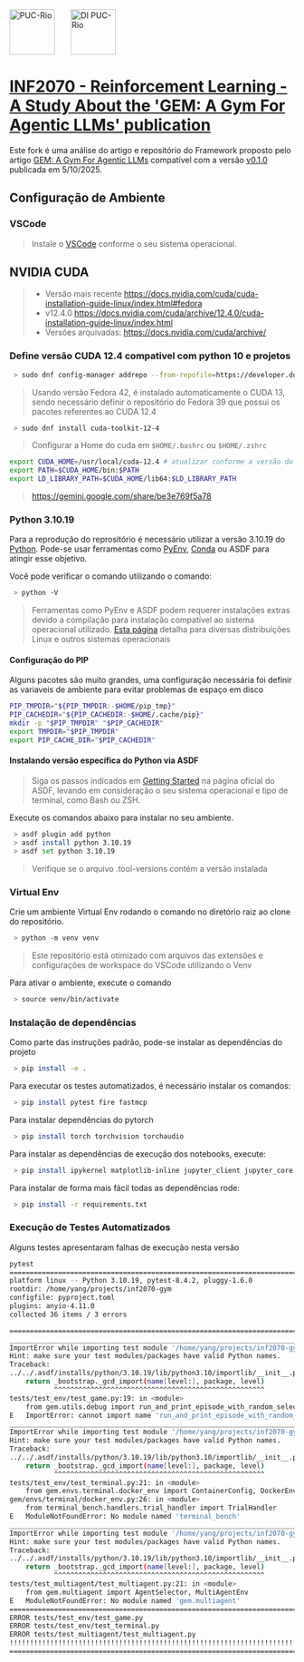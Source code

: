 <div style="display:flex;gap:16px;align-items:center;margin-bottom:32px">
  <img src="https://www.puc-rio.br/imagens/brasao_preto_horizontal.svg" alt="PUC-Rio" style="height:80px;margin-right:12px"/>
  <img src="https://www.inf.puc-rio.br/wordpress/wp-content/themes/puc-di/assets/img/theme/logo.png" alt="DI PUC-Rio" style="height:80px"/>
</div>


# [INF2070 - Reinforcement Learning - A Study About the 'GEM: A Gym For Agentic LLMs' publication](./README.md)

Este fork é uma análise do artigo e repositório do Framework proposto pelo artigo [GEM: A Gym For Agentic LLMs](https://arxiv.org/pdf/2510.01051) compatível com a versão [v0.1.0](https://github.com/axon-rl/gem/tree/2780ab6a7626c012092c045f5b9747062be35214) publicada em 5/10/2025.

## Configuração de Ambiente

### VSCode

> Instale o [VSCode](https://code.visualstudio.com/) conforme o seu sistema operacional.

## NVIDIA CUDA

> - Versão mais recente <https://docs.nvidia.com/cuda/cuda-installation-guide-linux/index.html#fedora>
> - v12.4.0 <https://docs.nvidia.com/cuda/archive/12.4.0/cuda-installation-guide-linux/index.html>
> - Versões arquivadas: <https://docs.nvidia.com/cuda/archive/>


### Define versão CUDA 12.4 compativel com python 10 e projetos

```bash
 > sudo dnf config-manager addrepo --from-repofile=https://developer.download.nvidia.com/compute/cuda/repos/fedora39/x86_64/cuda-fedora39.repo
```

> Usando versão Fedora 42, é instalado automaticamente o CUDA 13, sendo necessário definir o repositório do Fedora 39 que possui os pacotes referentes ao CUDA 12.4

```bash
 > sudo dnf install cuda-toolkit-12-4
```

> Configurar a Home do cuda em `$HOME/.bashrc` ou `$HOME/.zshrc`

```bash
export CUDA_HOME=/usr/local/cuda-12.4 # atualizar conforme a versão do cuda
export PATH=$CUDA_HOME/bin:$PATH
export LD_LIBRARY_PATH=$CUDA_HOME/lib64:$LD_LIBRARY_PATH
``` 

> <https://gemini.google.com/share/be3e769f5a78>

### Python 3.10.19

Para a reprodução do reprositório é necessário utilizar a versão 3.10.19 do [Python](https://www.python.org/downloads/). Pode-se usar ferramentas como [PyEnv](https://github.com/pyenv/pyenv), [Conda](https://anaconda.org/anaconda/conda) ou ASDF para atingir esse objetivo.

Você pode verificar o comando utilizando o comando:

```bash
 > python -V
```

> Ferramentas como PyEnv e ASDF podem requerer instalações extras devido a compilação para instalação compatível ao sistema operacional utilizado. [Esta página](https://github.com/pyenv/pyenv/wiki#suggested-build-environment) detalha para diversas  distribuições Linux e outros sistemas operacionais

#### Configuração do PIP

Alguns pacotes são muito grandes, uma configuração necessária foi definir as variaveis de ambiente para evitar problemas de espaço em disco

```bash
PIP_TMPDIR="${PIP_TMPDIR:-$HOME/pip_tmp}"
PIP_CACHEDIR="${PIP_CACHEDIR:-$HOME/.cache/pip}"
mkdir -p "$PIP_TMPDIR" "$PIP_CACHEDIR"
export TMPDIR="$PIP_TMPDIR"
export PIP_CACHE_DIR="$PIP_CACHEDIR"
``` 


#### Instalando versão específica do Python via ASDF

> Siga os passos indicados em [Getting Started](https://asdf-vm.com/pt-br/guide/getting-started.html) na página oficial do ASDF, levando em consideração o seu sistema operacional e tipo de terminal, como Bash ou ZSH.

Execute os comandos abaixo para instalar no seu ambiente.

```bash
 > asdf plugin add python
 > asdf install python 3.10.19
 > asdf set python 3.10.19
```

> Verifique se o arquivo .tool-versions contém a versão instalada

### Virtual Env

Crie um ambiente Virtual Env rodando o comando no diretório raiz ao clone do repositório.

```bash
 > python -m venv venv
```

> Este repositório está otimizado com arquivos das extensões e configurações de workspace do VSCode utilizando o Venv


Para ativar o ambiente, execute o comando

```bash
 > source venv/bin/activate
```

### Instalação de dependências


Como parte das instruções padrão, pode-se instalar as dependências do projeto

```bash
 > pip install -e .
```

Para executar os testes automatizados, é necessário instalar os comandos:

```bash
 > pip install pytest fire fastmcp
```

Para instalar dependências do pytorch

```bash
 > pip install torch torchvision torchaudio 
```

Para instalar as dependências de execução dos notebooks, execute:


```bash
 > pip install ipykernel matplotlib-inline jupyter_client jupyter_core ipython jedi pandas numpy openpyxl jinja2
```

Para instalar de forma mais fácil todas as dependências rode:

```bash
 > pip install -r requirements.txt
```


### Execução de Testes Automatizados


Alguns testes apresentaram falhas de execução nesta versão


```bash
pytest             
============================================================================================== test session starts ===============================================================================================
platform linux -- Python 3.10.19, pytest-8.4.2, pluggy-1.6.0
rootdir: /home/yang/projects/inf2070-gym
configfile: pyproject.toml
plugins: anyio-4.11.0
collected 36 items / 3 errors                                                                                                                                                                                    

===================================================================================================== ERRORS =====================================================================================================
__________________________________________________________________________________ ERROR collecting tests/test_env/test_game.py __________________________________________________________________________________
ImportError while importing test module '/home/yang/projects/inf2070-gym/tests/test_env/test_game.py'.
Hint: make sure your test modules/packages have valid Python names.
Traceback:
../../.asdf/installs/python/3.10.19/lib/python3.10/importlib/__init__.py:90: in import_module
    return _bootstrap._gcd_import(name[level:], package, level)
           ^^^^^^^^^^^^^^^^^^^^^^^^^^^^^^^^^^^^^^^^^^^^^^^^^^^^
tests/test_env/test_game.py:19: in <module>
    from gem.utils.debug import run_and_print_episode_with_random_selection
E   ImportError: cannot import name 'run_and_print_episode_with_random_selection' from 'gem.utils.debug' (/home/yang/projects/inf2070-gym/gem/utils/debug.py)
________________________________________________________________________________ ERROR collecting tests/test_env/test_terminal.py ________________________________________________________________________________
ImportError while importing test module '/home/yang/projects/inf2070-gym/tests/test_env/test_terminal.py'.
Hint: make sure your test modules/packages have valid Python names.
Traceback:
../../.asdf/installs/python/3.10.19/lib/python3.10/importlib/__init__.py:90: in import_module
    return _bootstrap._gcd_import(name[level:], package, level)
           ^^^^^^^^^^^^^^^^^^^^^^^^^^^^^^^^^^^^^^^^^^^^^^^^^^^^
tests/test_env/test_terminal.py:21: in <module>
    from gem.envs.terminal.docker_env import ContainerConfig, DockerEnv, TaskConfig
gem/envs/terminal/docker_env.py:26: in <module>
    from terminal_bench.handlers.trial_handler import TrialHandler
E   ModuleNotFoundError: No module named 'terminal_bench'
___________________________________________________________________________ ERROR collecting tests/test_multiagent/test_multiagent.py ____________________________________________________________________________
ImportError while importing test module '/home/yang/projects/inf2070-gym/tests/test_multiagent/test_multiagent.py'.
Hint: make sure your test modules/packages have valid Python names.
Traceback:
../../.asdf/installs/python/3.10.19/lib/python3.10/importlib/__init__.py:90: in import_module
    return _bootstrap._gcd_import(name[level:], package, level)
           ^^^^^^^^^^^^^^^^^^^^^^^^^^^^^^^^^^^^^^^^^^^^^^^^^^^^
tests/test_multiagent/test_multiagent.py:21: in <module>
    from gem.multiagent import AgentSelector, MultiAgentEnv
E   ModuleNotFoundError: No module named 'gem.multiagent'
============================================================================================ short test summary info =============================================================================================
ERROR tests/test_env/test_game.py
ERROR tests/test_env/test_terminal.py
ERROR tests/test_multiagent/test_multiagent.py
!!!!!!!!!!!!!!!!!!!!!!!!!!!!!!!!!!!!!!!!!!!!!!!!!!!!!!!!!!!!!!!!!!!!!!!!!!!!!!!!!!!! Interrupted: 3 errors during collection !!!!!!!!!!!!!!!!!!!!!!!!!!!!!!!!!!!!!!!!!!!!!!!!!!!!!!!!!!!!!!!!!!!!!!!!!!!!!!!!!!!!!
=============================================================================================== 3 errors in 10.32s ===============================================================================================
```
